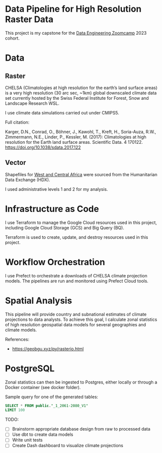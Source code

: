 # Data Pipeline for High Resolution Raster Data

This project is my capstone for the [Data Engineering Zoomcamp](https://github.com/DataTalksClub/data-engineering-zoomcamp) 2023 cohort.

# Data

## Raster

CHELSA (Climatologies at high resolution for the earth’s land surface areas) is a very high resolution (30 arc sec, ~1km) global downscaled climate data set currently hosted by the Swiss Federal Institute for Forest, Snow and Landscape Research WSL.

I use climate data simulations carried out under CMIPS5.

Full citation:

 Karger, D.N., Conrad, O., Böhner, J., Kawohl, T., Kreft, H., Soria-Auza, R.W., Zimmermann, N.E., Linder, P., Kessler, M. (2017): Climatologies at high resolution for the Earth land surface areas. Scientific Data. 4 170122. https://doi.org/10.1038/sdata.2017.122

 ## Vector

Shapefiles for [West and Central Africa](https://data.humdata.org/dataset/west-and-central-africa-administrative-boundaries-levels) were sourced from the Humanitarian Data Exchange (HDX).

I used administrative levels 1 and 2 for my analysis.

# Infrastructure as Code

I use Terraform to manage the Google Cloud resources used in this project, including Google Cloud Storage (GCS) and Big Query (BQ).

Terraform is used to create, update, and destroy resources used in this project.

# Workflow Orchestration

I use Prefect to orchestrate a downloads of CHELSA climate projection models. The pipelines are run and monitored using Prefect Cloud tools.

# Spatial Analysis

This pipeline will provide country and subnational estimates of climate projections to data analysts. To achieve this goal, I calculate zonal statistics of high resolution geospatial data models for several geographies and climate models.

References: 
* https://geobgu.xyz/py/rasterio.html

# PostgreSQL

Zonal statistics can then be ingested to Postgres, either locally or through a Docker container (see docker folder).

Sample query for one of the generated tables:

```SQL
SELECT * FROM public."_1_2061-2080_V1"
LIMIT 100
```

TODO:
- [ ] Brainstorm appropriate database design from raw to processed data
- [ ] Use dbt to create data models
- [ ] Write unit tests
- [ ] Create Dash dashboard to visualize climate projections
